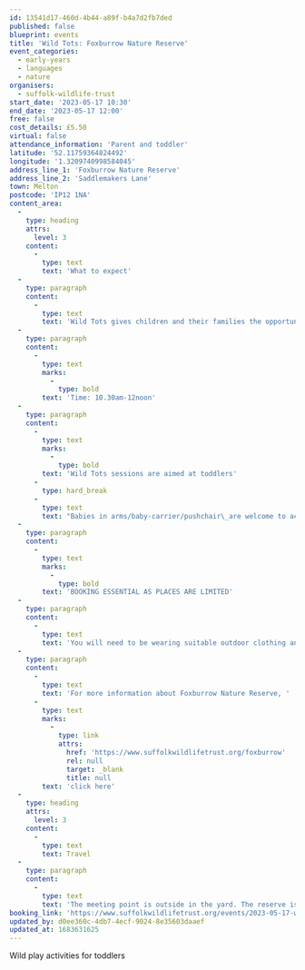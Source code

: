 ```yaml
---
id: 13541d17-460d-4b44-a89f-b4a7d2fb7ded
published: false
blueprint: events
title: 'Wild Tots: Foxburrow Nature Reserve'
event_categories:
  - early-years
  - languages
  - nature
organisers:
  - suffolk-wildlife-trust
start_date: '2023-05-17 10:30'
end_date: '2023-05-17 12:00'
free: false
cost_details: £5.50
virtual: false
attendance_information: 'Parent and toddler'
latitude: '52.11759364824492'
longitude: '1.3209740998584045'
address_line_1: 'Foxburrow Nature Reserve'
address_line_2: 'Saddlemakers Lane'
town: Melton
postcode: 'IP12 1NA'
content_area:
  -
    type: heading
    attrs:
      level: 3
    content:
      -
        type: text
        text: 'What to expect'
  -
    type: paragraph
    content:
      -
        type: text
        text: 'Wild Tots gives children and their families the opportunity to learn and play together outdoors. Guided and child-led hands-on experiences help build confidence, encourage creativity, improve communication and language, develop fine and gross motor skills and, importantly, create shared memories for children and adults.'
  -
    type: paragraph
    content:
      -
        type: text
        marks:
          -
            type: bold
        text: 'Time: 10.30am-12noon'
  -
    type: paragraph
    content:
      -
        type: text
        marks:
          -
            type: bold
        text: 'Wild Tots sessions are aimed at toddlers'
      -
        type: hard_break
      -
        type: text
        text: "Babies in arms/baby-carrier/pushchair\_are welcome to accompany\_an older sibling to the session.\_"
  -
    type: paragraph
    content:
      -
        type: text
        marks:
          -
            type: bold
        text: 'BOOKING ESSENTIAL AS PLACES ARE LIMITED'
  -
    type: paragraph
    content:
      -
        type: text
        text: 'You will need to be wearing suitable outdoor clothing and footwear.'
  -
    type: paragraph
    content:
      -
        type: text
        text: 'For more information about Foxburrow Nature Reserve, '
      -
        type: text
        marks:
          -
            type: link
            attrs:
              href: 'https://www.suffolkwildlifetrust.org/foxburrow'
              rel: null
              target: _blank
              title: null
        text: 'click here'
  -
    type: heading
    attrs:
      level: 3
    content:
      -
        type: text
        text: Travel
  -
    type: paragraph
    content:
      -
        type: text
        text: 'The meeting point is outside in the yard. The reserve is situated off the A12 Melton, Woodbridge.'
booking_link: 'https://www.suffolkwildlifetrust.org/events/2023-05-17-wild-tots-0'
updated_by: d0ee360c-4db7-4ecf-9024-8e35603daaef
updated_at: 1683631625
---
```

Wild play activities for toddlers